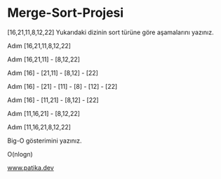 # Merge-Sort-Projesi

[16,21,11,8,12,22] Yukarıdaki dizinin sort türüne göre aşamalarını yazınız.

Adım [16,21,11,8,12,22]

Adım [16,21,11] - [8,12,22]

Adım [16] - [21,11] - [8,12] - [22]

Adım [16] - [21] - [11] - [8] - [12] - [22]

Adım [16] - [11,21] - [8,12] - [22]

Adım [11,16,21] - [8,12,22]

Adım [11,16,21,8,12,22]

Big-O gösterimini yazınız.

O(nlogn)

www.patika.dev
